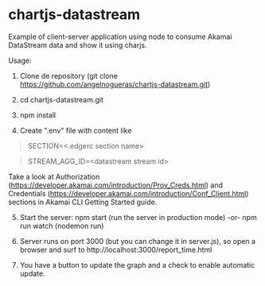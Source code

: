 # chartjs-datastream
Example of client-server application using node to consume Akamai DataStream data and show it using charjs.

Usage:

1. Clone de repository (git clone https://github.com/angelnogueras/chartjs-datastream.git)

2. cd chartjs-datastream.git

3. npm install

4. Create ".env" file with content like

> SECTION=\<.edgerc section name\>

> STREAM_AGG_ID=\<datastream stream id\>

Take a look at Authorization (https://developer.akamai.com/introduction/Prov_Creds.html) and Credentials (https://developer.akamai.com/introduction/Conf_Client.html) sections in Akamai CLI Getting Started guide.

5. Start the server:
  npm start (run the server in production mode)
  -or-
  npm run watch (nodemon run)

6. Server runs on port 3000 (but you can change it in server.js), so open a browser and surf to http://localhost:3000/report_time.html

7. You have a button to update the graph and a check to enable automatic update.
  

